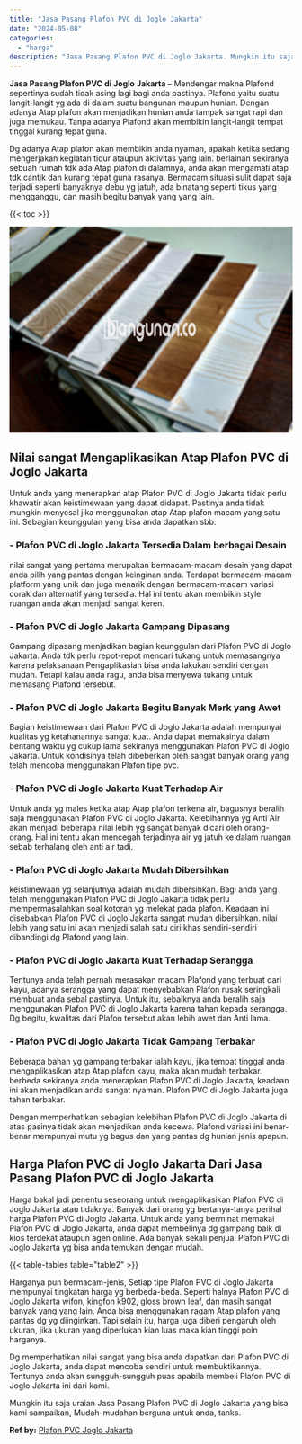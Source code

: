 ```yaml
---
title: "Jasa Pasang Plafon PVC di Joglo Jakarta"
date: "2024-05-08"
categories: 
  - "harga"
description: "Jasa Pasang Plafon PVC di Joglo Jakarta. Mungkin itu saja uraian Jasa Pasang Plafon PVC di Joglo Jakarta yang bisa kami sampaikan, Mudah-mudahan berguna untu..."
---
```


**Jasa Pasang Plafon PVC di Joglo Jakarta** – Mendengar makna Plafond sepertinya sudah tidak asing lagi bagi anda pastinya. Plafond yaitu suatu langit-langit yg ada di dalam suatu bangunan maupun hunian. Dengan adanya Atap plafon akan menjadikan hunian anda tampak sangat rapi dan juga memukau. Tanpa adanya Plafond akan membikin langit-langit tempat tinggal kurang tepat guna.

Dg adanya Atap plafon akan membikin anda nyaman, apakah ketika sedang mengerjakan kegiatan tidur ataupun aktivitas yang lain. berlainan sekiranya sebuah rumah tdk ada Atap plafon di dalamnya, anda akan mengamati atap tdk cantik dan kurang tepat guna rasanya. Bermacam situasi sulit dapat saja terjadi seperti banyaknya debu yg jatuh, ada binatang seperti tikus yang mengganggu, dan masih begitu banyak yang yang lain.

{{< toc >}}

![Jasa Pasang Plafon PVC di Joglo Jakarta](/images/flafond-pvc-murah17.png)

## Nilai sangat Mengaplikasikan Atap Plafon PVC di Joglo Jakarta

Untuk anda yang menerapkan atap Plafon PVC di Joglo Jakarta tidak perlu khawatir akan keistimewaan yang dapat didapat. Pastinya anda tidak mungkin menyesal jika menggunakan atap Atap plafon macam yang satu ini. Sebagian keunggulan yang bisa anda dapatkan sbb:

### \- Plafon PVC di Joglo Jakarta Tersedia Dalam berbagai Desain

nilai sangat yang pertama merupakan bermacam-macam desain yang dapat anda pilih yang pantas dengan keinginan anda. Terdapat bermacam-macam platform yang unik dan juga menarik dengan bermacam-macam variasi corak dan alternatif yang tersedia. Hal ini tentu akan membikin style ruangan anda akan menjadi sangat keren.

### \- Plafon PVC di Joglo Jakarta Gampang Dipasang

Gampang dipasang menjadikan bagian keunggulan dari Plafon PVC di Joglo Jakarta. Anda tdk perlu repot-repot mencari tukang untuk memasangnya karena pelaksanaan Pengaplikasian bisa anda lakukan sendiri dengan mudah. Tetapi kalau anda ragu, anda bisa menyewa tukang untuk memasang Plafond tersebut.

### \- Plafon PVC di Joglo Jakarta Begitu Banyak Merk yang Awet

Bagian keistimewaan dari Plafon PVC di Joglo Jakarta adalah mempunyai kualitas yg ketahanannya sangat kuat. Anda dapat memakainya dalam bentang waktu yg cukup lama sekiranya menggunakan Plafon PVC di Joglo Jakarta. Untuk kondisinya telah dibeberkan oleh sangat banyak orang yang telah mencoba menggunakan Plafon tipe pvc.

### \- Plafon PVC di Joglo Jakarta Kuat Terhadap Air

Untuk anda yg males ketika atap Atap plafon terkena air, bagusnya beralih saja menggunakan Plafon PVC di Joglo Jakarta. Kelebihannya yg Anti Air akan menjadi beberapa nilai lebih yg sangat banyak dicari oleh orang-orang. Hal ini tentu akan mencegah terjadinya air yg jatuh ke dalam ruangan sebab terhalang oleh anti air tadi.

### \- Plafon PVC di Joglo Jakarta Mudah Dibersihkan

keistimewaan yg selanjutnya adalah mudah dibersihkan. Bagi anda yang telah menggunakan Plafon PVC di Joglo Jakarta tidak perlu mempermasalahkan soal kotoran yg melekat pada plafon. Keadaan ini disebabkan Plafon PVC di Joglo Jakarta sangat mudah dibersihkan. nilai lebih yang satu ini akan menjadi salah satu ciri khas sendiri-sendiri dibandingi dg Plafond yang lain.

### \- Plafon PVC di Joglo Jakarta Kuat Terhadap Serangga

Tentunya anda telah pernah merasakan macam Plafond yang terbuat dari kayu, adanya serangga yang dapat menyebabkan Plafon rusak seringkali membuat anda sebal pastinya. Untuk itu, sebaiknya anda beralih saja menggunakan Plafon PVC di Joglo Jakarta karena tahan kepada serangga. Dg begitu, kwalitas dari Plafon tersebut akan lebih awet dan Anti lama.

### \- Plafon PVC di Joglo Jakarta Tidak Gampang Terbakar

Beberapa bahan yg gampang terbakar ialah kayu, jika tempat tinggal anda mengaplikasikan atap Atap plafon kayu, maka akan mudah terbakar. berbeda sekiranya anda menerapkan Plafon PVC di Joglo Jakarta, keadaan ini akan menjadikan anda sangat nyaman. Plafon PVC di Joglo Jakarta juga tahan terbakar.

Dengan memperhatikan sebagian kelebihan Plafon PVC di Joglo Jakarta di atas pasinya tidak akan menjadikan anda kecewa. Plafond variasi ini benar-benar mempunyai mutu yg bagus dan yang pantas dg hunian jenis apapun.

## Harga Plafon PVC di Joglo Jakarta Dari Jasa Pasang Plafon PVC di Joglo Jakarta

Harga bakal jadi penentu seseorang untuk mengaplikasikan Plafon PVC di Joglo Jakarta atau tidaknya. Banyak dari orang yg bertanya-tanya perihal harga Plafon PVC di Joglo Jakarta. Untuk anda yang berminat memakai Plafon PVC di Joglo Jakarta, anda dapat membelinya dg gampang baik di kios terdekat ataupun agen online. Ada banyak sekali penjual Plafon PVC di Joglo Jakarta yg bisa anda temukan dengan mudah.

{{< table-tables table="table2" >}}

Harganya pun bermacam-jenis, Setiap tipe Plafon PVC di Joglo Jakarta mempunyai tingkatan harga yg berbeda-beda. Seperti halnya Plafon PVC di Joglo Jakarta wifon, kingfon k902, gloss brown leaf, dan masih sangat banyak yang yang lain. Anda bisa menggunakan ragam Atap plafon yang pantas dg yg diinginkan. Tapi selain itu, harga juga diberi pengaruh oleh ukuran, jika ukuran yang diperlukan kian luas maka kian tinggi poin harganya.

Dg memperhatikan nilai sangat yang bisa anda dapatkan dari Plafon PVC di Joglo Jakarta, anda dapat mencoba sendiri untuk membuktikannya. Tentunya anda akan sungguh-sungguh puas apabila membeli Plafon PVC di Joglo Jakarta ini dari kami.

Mungkin itu saja uraian Jasa Pasang Plafon PVC di Joglo Jakarta yang bisa kami sampaikan, Mudah-mudahan berguna untuk anda, tanks.

**Ref by:** [Plafon PVC Joglo Jakarta](https://id.wikipedia.org/wiki/Plafon)
